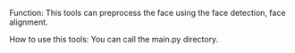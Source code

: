 Function: This tools can preprocess the face using the face detection, face alignment.

How to use this tools:
You can call the main.py directory.

